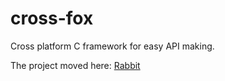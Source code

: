 # cross-fox
 Cross platform C framework for easy API making.

The project moved here: [Rabbit](https://github.com/MemerGamer/rabbit)
